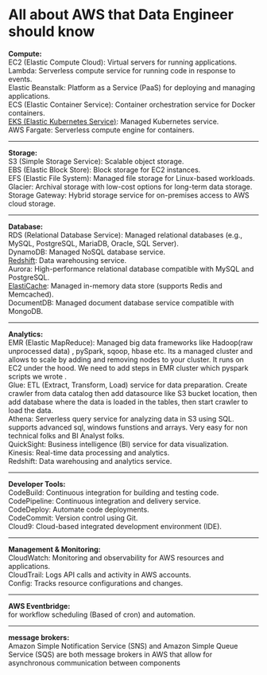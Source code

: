 # All about AWS that Data Engineer should know

**Compute:**  
EC2 (Elastic Compute Cloud): Virtual servers for running applications.  
Lambda: Serverless compute service for running code in response to events.  
Elastic Beanstalk: Platform as a Service (PaaS) for deploying and managing applications.  
ECS (Elastic Container Service): Container orchestration service for Docker containers.  
[EKS (Elastic Kubernetes Service)](https://github.com/vineetprasad19/AWS/blob/main/Kubernetes/README.md): Managed Kubernetes service.  
AWS Fargate: Serverless compute engine for containers.  
************************************************************************************************
**Storage:**  
S3 (Simple Storage Service): Scalable object storage.  
EBS (Elastic Block Store): Block storage for EC2 instances.  
EFS (Elastic File System): Managed file storage for Linux-based workloads.  
Glacier: Archival storage with low-cost options for long-term data storage.  
Storage Gateway: Hybrid storage service for on-premises access to AWS cloud storage.  
************************************************************************************************
**Database:**  
RDS (Relational Database Service): Managed relational databases (e.g., MySQL, PostgreSQL, MariaDB, Oracle, SQL Server).  
DynamoDB: Managed NoSQL database service.  
[Redshift](https://github.com/vineetprasad19/AWS/tree/main/AWS%20Redshift#aws-redshift---complete-guide): Data warehousing service.  
Aurora: High-performance relational database compatible with MySQL and PostgreSQL.  
[ElastiCache](https://github.com/vineetprasad19/AWS/blob/main/ElasticCache/README.md): Managed in-memory data store (supports Redis and Memcached).  
DocumentDB: Managed document database service compatible with MongoDB.  
************************************************************************************************
**Analytics:**  
EMR (Elastic MapReduce): Managed big data frameworks like Hadoop(raw unprocessed data) , pySpark, sqoop, hbase etc. Its a managed cluster and allows to scale by adding and removing nodes to your cluster. 
It runs on EC2 under the hood. We need to add steps in EMR cluster which pyspark scripts we wrote .  
Glue: ETL (Extract, Transform, Load) service for data preparation. Create crawler from data catalog then add datasource like S3 bucket location, then add database where the data is loaded in the tables, then start crawler to load the data.  
Athena: Serverless query service for analyzing data in S3 using SQL. supports advanced sql, windows funstions and arrays. Very easy for non technical folks and BI Analyst folks.  
QuickSight: Business intelligence (BI) service for data visualization.  
Kinesis: Real-time data processing and analytics.  
Redshift: Data warehousing and analytics service.  
************************************************************************************************
**Developer Tools:**  
CodeBuild: Continuous integration for building and testing code.  
CodePipeline: Continuous integration and delivery service.  
CodeDeploy: Automate code deployments.  
CodeCommit: Version control using Git.  
Cloud9: Cloud-based integrated development environment (IDE).  
************************************************************************************************
**Management & Monitoring:**  
CloudWatch: Monitoring and observability for AWS resources and applications.  
CloudTrail: Logs API calls and activity in AWS accounts.  
Config: Tracks resource configurations and changes.  
************************************************************************************************
**AWS Eventbridge:**  
for workflow scheduling (Based of cron) and automation.  
************************************************************************************************
**message brokers:**  
Amazon Simple Notification Service (SNS) and Amazon Simple Queue Service (SQS) are both message brokers in AWS that allow for asynchronous communication between components  
